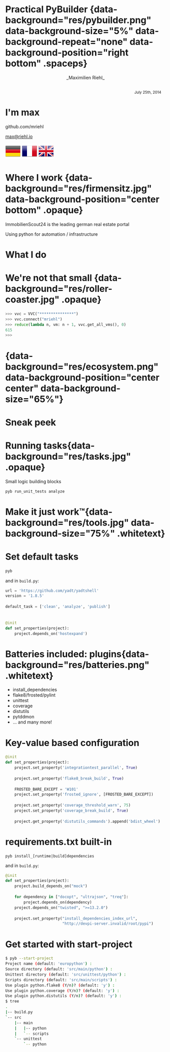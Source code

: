 # Practical PyBuilder {data-background="res/pybuilder.png" data-background-size="5%" data-background-repeat="none" data-background-position="right bottom" .spaceps}

<div style="text-align: center;">_Maximilien Riehl_</div>

<div style="margin: 2em 1em 0em; text-align: right;">
<small>July 25th, 2014</small>
</div>

# I'm max

github.com/mriehl

max@riehl.io

<img src="res/Germany.png"/>
<img src="res/France.png"/>
<img src="res/gb.png"/>

# Where I work {data-background="res/firmensitz.jpg" data-background-position="center bottom" .opaque}

ImmobilienScout24 is the leading german real estate portal

Using python for automation / infrastructure

# What I do
<div
    data-typescript="demos/script-update"
    data-timing="demos/timing-update"
    data-speed=2
    data-cols=120
    data-rows=20
    data-show-controls="false"
    data-font-size="auto"
    class="cinescript">
</div>

# We're not that small {data-background="res/roller-coaster.jpg" .opaque}
```python
>>> vvc = VVC("***************")
>>> vvc.connect("mriehl")
>>> reduce(lambda n, vm: n + 1, vvc.get_all_vms(), 0)
615
>>> 
```

# {data-background="res/ecosystem.png" data-background-position="center center" data-background-size="65%"}


# Sneak peek
<div
    data-typescript="demos/script-yadtshell"
    data-timing="demos/timing-yadtshell"
    data-speed=2
    data-cols=135
    data-rows=20
    data-show-controls="false"
    data-font-size="auto"
    class="cinescript">
</div>

# Running tasks{data-background="res/tasks.jpg" .opaque}
Small logic building blocks

```bash
pyb run_unit_tests analyze
```

# Make it just work™{data-background="res/tools.jpg" data-background-size="75%" .whitetext}

# Set default tasks
```bash
pyb
```
and in `build.py`:
```python
url = 'https://github.com/yadt/yadtshell'
version = '1.8.5'

default_task = ['clean', 'analyze', 'publish']


@init
def set_properties(project):
    project.depends_on('hostexpand')
```

# Batteries included: plugins{data-background="res/batteries.png" .whitetext}
* install_dependencies
* flake8/frosted/pylint
* unittest
* coverage
* distutils
* pytddmon
* ... and many more!

<!-- Image credit: Aled17 -->

# Key-value based configuration

```python
@init
def set_properties(project):
    project.set_property('integrationtest_parallel', True)

    project.set_property('flake8_break_build', True)

    FROSTED_BARE_EXCEPT = 'W101'
    project.set_property('frosted_ignore', [FROSTED_BARE_EXCEPT])

    project.set_property('coverage_threshold_warn', 75)
    project.set_property('coverage_break_build', True)

    project.get_property('distutils_commands').append('bdist_wheel')
```

# requirements.txt built-in
```
pyb install_[runtime|build]dependencies
```


and in `build.py`:


```python
@init
def set_properties(project):
    project.build_depends_on("mock")

    for dependency in ["docopt", "ultrajson", "treq"]:
        project.depends_on(dependency)
    project.depends_on("twisted", ">=13.2.0")

    project.set_property("install_dependencies_index_url",
                         "http://devpi-server.invalid/root/pypi")
```

# Get started with start-project
```bash
$ pyb --start-project
Project name (default: 'europython') : 
Source directory (default: 'src/main/python') : 
Unittest directory (default: 'src/unittest/python') : 
Scripts directory (default: 'src/main/scripts') : 
Use plugin python.flake8 (Y/n)? (default: 'y') : 
Use plugin python.coverage (Y/n)? (default: 'y') : 
Use plugin python.distutils (Y/n)? (default: 'y') : 
$ tree
.
|-- build.py
`-- src
    |-- main
    |   |-- python
    |   `-- scripts
    `-- unittest
        `-- python
```
